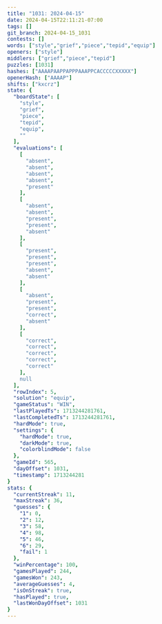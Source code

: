 ```yaml
---
title: "1031: 2024-04-15"
date: 2024-04-15T22:11:21-07:00
tags: []
git_branch: 2024-04-15_1031
contests: []
words: ["style","grief","piece","tepid","equip"]
openers: ["style"]
middlers: ["grief","piece","tepid"]
puzzles: [1031]
hashes: ["AAAAPAAPPAPPPAAAPPCACCCCCXXXXX"]
openerHash: ["AAAAP"]
shifts: ["kxcrz"]
state: {
  "boardState": [
    "style",
    "grief",
    "piece",
    "tepid",
    "equip",
    ""
  ],
  "evaluations": [
    [
      "absent",
      "absent",
      "absent",
      "absent",
      "present"
    ],
    [
      "absent",
      "absent",
      "present",
      "present",
      "absent"
    ],
    [
      "present",
      "present",
      "present",
      "absent",
      "absent"
    ],
    [
      "absent",
      "present",
      "present",
      "correct",
      "absent"
    ],
    [
      "correct",
      "correct",
      "correct",
      "correct",
      "correct"
    ],
    null
  ],
  "rowIndex": 5,
  "solution": "equip",
  "gameStatus": "WIN",
  "lastPlayedTs": 1713244281761,
  "lastCompletedTs": 1713244281761,
  "hardMode": true,
  "settings": {
    "hardMode": true,
    "darkMode": true,
    "colorblindMode": false
  },
  "gameId": 565,
  "dayOffset": 1031,
  "timestamp": 1713244281
}
stats: {
  "currentStreak": 11,
  "maxStreak": 36,
  "guesses": {
    "1": 0,
    "2": 12,
    "3": 58,
    "4": 98,
    "5": 46,
    "6": 29,
    "fail": 1
  },
  "winPercentage": 100,
  "gamesPlayed": 244,
  "gamesWon": 243,
  "averageGuesses": 4,
  "isOnStreak": true,
  "hasPlayed": true,
  "lastWonDayOffset": 1031
}
---
```

<!-- more -->
